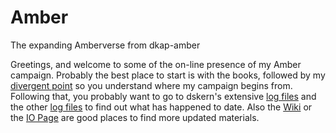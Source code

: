 # Amber
The expanding Amberverse from dkap-amber

Greetings, and welcome to some of the on-line presence of my Amber campaign.  Probably the best place to start is with the books, followed by my <A HREF="https://github.com/mrdkap/Amber/blob/master/divertent_point.md">divergent point</A> so you understand where my campaign begins from.  Following that, you probably want to go to dskern's extensive <A HREF="http://www.haven.org/~dskern/amber/">log files</A> and the other <A HREF="logs/">log files</A> to find out what has happened to date.  Also the <A HREF="https://github.com/mrdkap/Amber/wiki">Wiki</A> or the <A HREF="https://mrdkap.github.io/Amber/">IO Page</A> are good places to find more updated materials.

